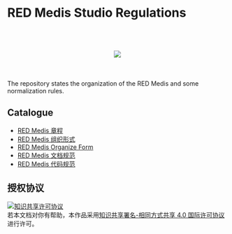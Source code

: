 # RED Medis Studio Regulations
<div align='center'>
<br/><br/><br/>
<img src='https://github.com/REDMedis/REDM-Resources/blob/master/Logo-Title-c/LTcw/REDM-LTcw-288ppi.png' />
<br/><br/><br/><br/>
</div>
The repository states the organization of the RED Medis and some normalization rules.

## Catalogue
- [RED Medis 章程](https://github.com/REDMedis/REDM-Regulations/blob/master/REDM-Articles-cmn.md)
- [RED Medis 组织形式](https://github.com/REDMedis/REDM-Regulations/blob/master/REDM-Organize-Form-cmn.md)
- [RED Medis Organize Form](https://github.com/REDMedis/REDM-Regulations/blob/master/REDM-Organize-Form-eng.md)
- [RED Medis 文档规范](https://github.com/REDMedis/REDM-Regulations/blob/master/REDM-Format-Manual-cmn.md)
- [RED Medis 代码规范](https://github.com/REDMedis/REDM-Regulations/blob/master/REDM-Code-Manual-cmn.md)

## 授权协议
<a rel="license" href="http://creativecommons.org/licenses/by-sa/4.0/"><img alt="知识共享许可协议" style="border-width:0" src="https://i.creativecommons.org/l/by-sa/4.0/88x31.png" /></a><br />若本文档对你有帮助，本作品采用<a rel="license" href="http://creativecommons.org/licenses/by-sa/4.0/">知识共享署名-相同方式共享 4.0 国际许可协议</a>进行许可。

